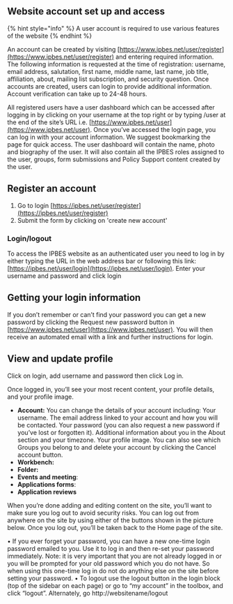 ## Website account set up and access

{% hint style="info" %}
 A user account is required to use various features of the website
{% endhint %}

An account can be created by visiting [https://www.ipbes.net/user/register](https://www.ipbes.net/user/register) and entering required information. The following information is requested at the time of registration: username, email address, salutation, first name, middle name, last name, job title, affiliation, about, mailing list subscription, and security question. Once accounts are created, users can login to provide additional information. Account verification can take up to 24-48 hours.

All registered users have a user dashboard which can be accessed after logging in by clicking on your username at the top right or by typing /user at the end of the site’s URL i.e. [https://www.ipbes.net/user](https://www.ipbes.net/user). Once you’ve accessed the login page, you can log in with your account information. We suggest bookmarking the page for quick access. The user dashboard will contain the name, photo and biography of the user. It will also contain all the IPBES roles assigned to the user, groups, form submissions and Policy Support content created by the user.


## Register an account

1. Go to login [https://ipbes.net/user/register](https://ipbes.net/user/register)
3. Submit the form by clicking on 'create new account'

### Login/logout

To access the IPBES website as an authenticated user you need to log in by either typing the URL in the web address bar or following this link: [https://ipbes.net/user/login](https://ipbes.net/user/login). Enter your username and password and click login

## Getting your login information

If you don’t remember or can’t find your password you can get a new password by clicking the Request new password button in [https://www.ipbes.net/user](https://www.ipbes.net/user). You will then receive an automated email with a link and further instructions for login.

## View and update profile

Click on login, add username and password then click Log in.

Once logged in, you’ll see your most recent content, your profile details, and your profile image.

* **Account:** You can change the details of your account including: Your username. The email address linked to your account and how you will be contacted. Your password \(you can also request a new password if you’ve lost or forgotten it\). Additional information about you in the About section and your timezone. Your profile image. You can also see which Groups you belong to and delete your account by clicking the Cancel account button.
* **Workbench:**
* **Folder:**
* **Events and meeting**:
* **Applications forms**:
* **Application reviews**

When you’re done adding and editing content on the site, you’ll want to make sure you log out to avoid security risks. You can log out from anywhere on the site by using either of the buttons shown in the picture below. Once you log out, you’ll be taken back to the Home page of the site.


• If you ever forget your password, you can have a new one-time login password emailed to you. Use it to log in and then re-set your password immediately. Note:
it is very important that you are not already logged in or you will be prompted for your old password which you do not have. So when using this one-time log in do not do anything else on the site before setting your password.
• To logout use the logout button in the login block (top of the sidebar on each page) or go to “my account” in the toolbox, and click “logout”. Alternately, go http://websitename/logout
